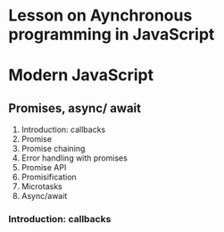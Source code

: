 # Lesson on Aynchronous programming in JavaScript

# Modern JavaScript

## Promises, async/ await
1. Introduction: callbacks
2. Promise
3. Promise chaining
4. Error handling with promises
5. Promise API
6. Promisification
7. Microtasks
8. Async/await


### Introduction: callbacks